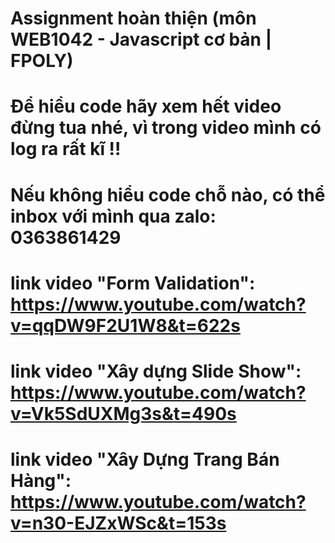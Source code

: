 # Assignment hoàn thiện (môn WEB1042 - Javascript cơ bản | FPOLY)

# Để hiểu code hãy xem hết video đừng tua nhé, vì trong video mình có log ra rất kĩ !!

# Nếu không hiểu code chỗ nào, có thể inbox với mình qua zalo: 0363861429

# link video "Form Validation": https://www.youtube.com/watch?v=qqDW9F2U1W8&t=622s

# link video "Xây dựng Slide Show": https://www.youtube.com/watch?v=Vk5SdUXMg3s&t=490s

# link video "Xây Dựng Trang Bán Hàng": https://www.youtube.com/watch?v=n30-EJZxWSc&t=153s
